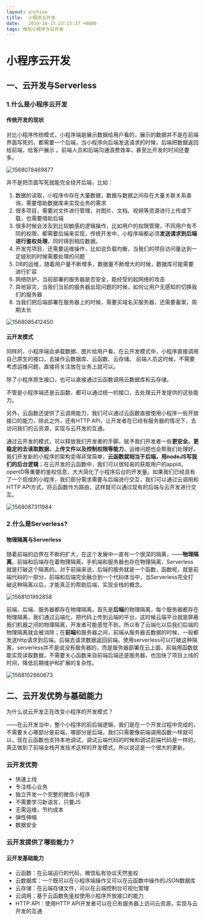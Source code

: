 ```yaml
---
layout: archive
title:  小程序云开发 
date:   2019-10-15 23:15:37 +0800
tags: 微信小程序与云开发
---
```

# 小程序云开发

## 一、云开发与Serverless

### 1.什么是小程序云开发

#### 传统开发的现状

对比小程序传统模式，小程序端是展示数据给用户看的，展示的数据并不是在前端界面写死的，都需要一个后端，当小程序向后端发送请求的时候，后端把数据返回给前端，给客户展示 。前端人员和后端沟通浪费效率，甚至比开发的时间还要多。

![1568078469877](C:\Users\Shaw\AppData\Roaming\Typora\typora-user-images\1568078469877.png)

并不是把页面写死就能完全绕开后端，比如：

1. 数据的读取，小程序中存在大量数据，数据与数据之间存在大量关联关系查询，需要借助数据库来实现业务的需求
2. 很多项目，需要对文件进行管理，对图片、文档、视频等资源进行上传或下载，也需要借助后端
3. 很多时候会涉及到比较敏感的逻辑操作，比如用户的权限管理，不同用户有不同的权限，都需要后端来实现，传统开发中，小程序端都必须**发送请求到后端进行鉴权处理**，同时得到相应数据。
4. 开发完项目，还需要运维操作，比如说负载均衡，当我们的项目访问量达到一定级别的时候需要处理的问题
5. DB的运维，随着用户量不断增多，数据量不断增大的时候，数据库可能需要进行扩容
6. 网络防护，当前部署的服务器是否安全，能经受的起网络的攻击
7. 异地容灾，当我们当前的服务器出现问题的时候，如何让用户无感知的切换我们的服务器
8. 当我们把后端部署在服务器上的时候，需要买域名买服务器，还需要备案，周期太长

![1568085412450](C:\Users\Shaw\AppData\Roaming\Typora\typora-user-images\1568085412450.png)

#### 云开发模式

同样的，小程序端会承载数据、图片给用户看，在云开发模式中，小程序直接调用自己原生的接口，去操作云数据库、云函数、云存储。	前端人员这时候，不需要考虑运维问题，直接将关注放在业务上就可以。

除了小程序原生接口，也可以直接通过云函数调用云数据库和云存储。

不管是小程序端还是云函数，都可以通过统一的接口，去处理云开发提供的这些能力。

另外，云函数还提供了云调用能力，我们可以通过云函数直接使用小程序一些开放接口的能力，除此之外，还有HTTP API，让开发者在已经有服务器的情况下，去访问我们的云资源，实现与云开发的互通。

通过云开发的模式，可以释放我们开发者的手脚，赋予我们开发者一些**更安全、更稳定的去读取数据、上传文件以及控制权限等能力**，运维问题也会帮我们处理好。我们开发新的小程序的架构变得非常简单，**云函数就相当于后端，用nodeJS写我们的后台逻辑**；在云开发的云函数中，我们可以很轻易的获取用户的appid，openID等重要的鉴权信息，大大简化了小程序后台的开发量。如果我们已经具有了一个现成的小程序，我们部分需求需要与后端进行交互，我们可以通过云调用和HTTP API方式，将云函数作为路由，这样就可以通过现有的后端与云开发进行交互。

![1568087311984](C:\Users\Shaw\AppData\Roaming\Typora\typora-user-images\1568092996177.png)

### 2.什么是Serverless?

#### 物理隔离与Serverless

随着前端的边界在不断的扩大，在这个发展中一直有一个很深的隔离，——**物理隔离**。前端和后端存在着物理隔离，手机端和服务器也存在物理隔离，Serverless就是打破这个隔离的。对于前端来说，后端的服务就是一个函数，函数呢，就是前端代码的一部分，前端和后端完全融合到一个代码体当中，当Serverless完全打破这种隔离以后，才能真正的帮助后端，实现全栈的概念。

![1568101992858](C:\Users\Shaw\AppData\Roaming\Typora\typora-user-images\1568101992858.png)



前端、后端、服务器都存在物理隔离。首先是**后端**的物理隔离，每个服务器都存在物理隔离，我们通过云端化，把代码上传到云端的平台，这时候云端平台就是屏蔽我们机器之间的物理隔离，开发者可能感觉不到，所以有了云端化以后我们后端的物理隔离就会被消除；在**前端**和服务器之间，前端从服务器去数据的时候，一般都发送http请求到后端，后端去请求数据返回前端。使用serverless可以打破这种隔离，serverless并不是说没有服务器的，而是服务器部署在云上面，前端用函数就能实现读取数据，不需要关心函数来自前端后端还是服务器，也加快了项目上线的时间，降低后期维护和扩展的复杂性。 

![1568102660673](C:\Users\Shaw\AppData\Roaming\Typora\typora-user-images\1568102660673.png)

## 二、云开发优势与基础能力

为什么说云开发正在改变小程序的开发模式？

——在云开发当中，整个小程序的前后端逻辑，我们是在一个开发过程中完成的，不需要关心哪部分是前端，哪部分是后端，我们只需要像前端调用函数一样就可以，现在云函数也支持本地调试，调试云端代码的时候和调试前端代码是一样的，真正做到了前端全栈开发技术这样的开发模式，所以说这是一个很大的更新。

### 云开发优势

- 快速上线
- 专注核心业务
- 独立开发一个完整的微信小程序
- 不需要学习新语言，只要JS
- 无需运维，节约成本
- 弹性伸缩
- 数据安全

### 云开发提供了哪些能力？

#### 云开发基础能力

- 云函数：在云端运行的代码，微信私有协议天然鉴权
- 云数据库：一个既可以在小程序端操作又可以在云函数中操作的JSON数据库
- 云存储：在云端存储文件，可以在云端控制台可视化管理
- 云调用：基于云函数免鉴权使用小程序开放接口的能力
- HTTP API：使用HTTP API开发者可以在已有服务器上访问云资源，实现与云开发的互通

